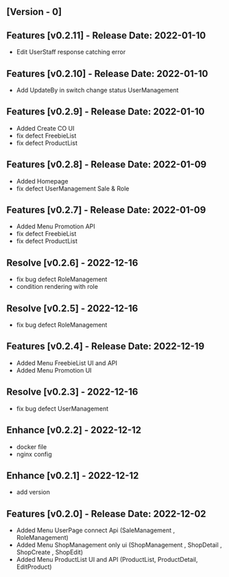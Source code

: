 
## [Version - 0]
## Features [v0.2.11] - Release Date: 2022-01-10
- Edit UserStaff response catching error
## Features [v0.2.10] - Release Date: 2022-01-10
- Add UpdateBy in switch change status UserManagement
## Features [v0.2.9] - Release Date: 2022-01-10
- Added Create CO UI
- fix defect FreebieList
- fix defect ProductList

## Features [v0.2.8] - Release Date: 2022-01-09
- Added Homepage
- fix defect UserManagement Sale & Role

## Features [v0.2.7] - Release Date: 2022-01-09
- Added Menu Promotion API
- fix defect FreebieList
- fix defect ProductList

## Resolve [v0.2.6] - 2022-12-16
- fix bug defect RoleManagement
- condition rendering with role

## Resolve [v0.2.5] - 2022-12-16
- fix bug defect RoleManagement

## Features [v0.2.4] - Release Date: 2022-12-19
- Added Menu FreebieList UI and API
- Added Menu Promotion UI

## Resolve [v0.2.3] - 2022-12-16
- fix bug defect UserManagement

## Enhance [v0.2.2] - 2022-12-12
- docker file
- nginx config

## Enhance [v0.2.1] - 2022-12-12
- add version

##  Features [v0.2.0] - Release Date: 2022-12-02
- Added Menu UserPage connect Api (SaleManagement , RoleManagement)
- Added Menu ShopManagement only ui (ShopManagement , ShopDetail , ShopCreate , ShopEdit)
- Added Menu ProductList UI and API (ProductList, ProductDetail, EditProduct)


